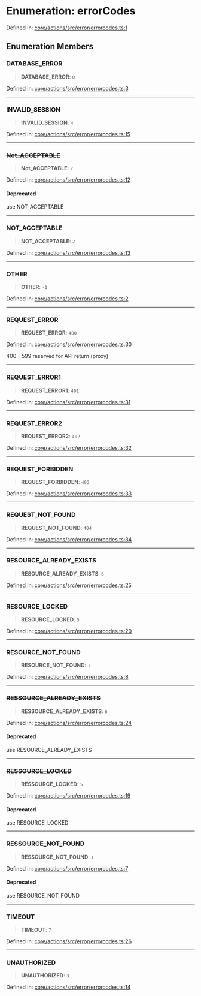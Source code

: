 # Enumeration: errorCodes

Defined in: [core/actions/src/error/errorcodes.ts:1](https://github.com/LaWebcapsule/orbits/blob/0227fc1f241d9ddfb863d821a69fe94c6051b22a/core/actions/src/error/errorcodes.ts#L1)

## Enumeration Members

### DATABASE\_ERROR

> **DATABASE\_ERROR**: `0`

Defined in: [core/actions/src/error/errorcodes.ts:3](https://github.com/LaWebcapsule/orbits/blob/0227fc1f241d9ddfb863d821a69fe94c6051b22a/core/actions/src/error/errorcodes.ts#L3)

***

### INVALID\_SESSION

> **INVALID\_SESSION**: `4`

Defined in: [core/actions/src/error/errorcodes.ts:15](https://github.com/LaWebcapsule/orbits/blob/0227fc1f241d9ddfb863d821a69fe94c6051b22a/core/actions/src/error/errorcodes.ts#L15)

***

### ~~Not\_ACCEPTABLE~~

> **Not\_ACCEPTABLE**: `2`

Defined in: [core/actions/src/error/errorcodes.ts:12](https://github.com/LaWebcapsule/orbits/blob/0227fc1f241d9ddfb863d821a69fe94c6051b22a/core/actions/src/error/errorcodes.ts#L12)

#### Deprecated

use NOT_ACCEPTABLE

***

### NOT\_ACCEPTABLE

> **NOT\_ACCEPTABLE**: `2`

Defined in: [core/actions/src/error/errorcodes.ts:13](https://github.com/LaWebcapsule/orbits/blob/0227fc1f241d9ddfb863d821a69fe94c6051b22a/core/actions/src/error/errorcodes.ts#L13)

***

### OTHER

> **OTHER**: `-1`

Defined in: [core/actions/src/error/errorcodes.ts:2](https://github.com/LaWebcapsule/orbits/blob/0227fc1f241d9ddfb863d821a69fe94c6051b22a/core/actions/src/error/errorcodes.ts#L2)

***

### REQUEST\_ERROR

> **REQUEST\_ERROR**: `400`

Defined in: [core/actions/src/error/errorcodes.ts:30](https://github.com/LaWebcapsule/orbits/blob/0227fc1f241d9ddfb863d821a69fe94c6051b22a/core/actions/src/error/errorcodes.ts#L30)

400 - 599 reserved for API return (proxy)

***

### REQUEST\_ERROR1

> **REQUEST\_ERROR1**: `401`

Defined in: [core/actions/src/error/errorcodes.ts:31](https://github.com/LaWebcapsule/orbits/blob/0227fc1f241d9ddfb863d821a69fe94c6051b22a/core/actions/src/error/errorcodes.ts#L31)

***

### REQUEST\_ERROR2

> **REQUEST\_ERROR2**: `402`

Defined in: [core/actions/src/error/errorcodes.ts:32](https://github.com/LaWebcapsule/orbits/blob/0227fc1f241d9ddfb863d821a69fe94c6051b22a/core/actions/src/error/errorcodes.ts#L32)

***

### REQUEST\_FORBIDDEN

> **REQUEST\_FORBIDDEN**: `403`

Defined in: [core/actions/src/error/errorcodes.ts:33](https://github.com/LaWebcapsule/orbits/blob/0227fc1f241d9ddfb863d821a69fe94c6051b22a/core/actions/src/error/errorcodes.ts#L33)

***

### REQUEST\_NOT\_FOUND

> **REQUEST\_NOT\_FOUND**: `404`

Defined in: [core/actions/src/error/errorcodes.ts:34](https://github.com/LaWebcapsule/orbits/blob/0227fc1f241d9ddfb863d821a69fe94c6051b22a/core/actions/src/error/errorcodes.ts#L34)

***

### RESOURCE\_ALREADY\_EXISTS

> **RESOURCE\_ALREADY\_EXISTS**: `6`

Defined in: [core/actions/src/error/errorcodes.ts:25](https://github.com/LaWebcapsule/orbits/blob/0227fc1f241d9ddfb863d821a69fe94c6051b22a/core/actions/src/error/errorcodes.ts#L25)

***

### RESOURCE\_LOCKED

> **RESOURCE\_LOCKED**: `5`

Defined in: [core/actions/src/error/errorcodes.ts:20](https://github.com/LaWebcapsule/orbits/blob/0227fc1f241d9ddfb863d821a69fe94c6051b22a/core/actions/src/error/errorcodes.ts#L20)

***

### RESOURCE\_NOT\_FOUND

> **RESOURCE\_NOT\_FOUND**: `1`

Defined in: [core/actions/src/error/errorcodes.ts:8](https://github.com/LaWebcapsule/orbits/blob/0227fc1f241d9ddfb863d821a69fe94c6051b22a/core/actions/src/error/errorcodes.ts#L8)

***

### ~~RESSOURCE\_ALREADY\_EXISTS~~

> **RESSOURCE\_ALREADY\_EXISTS**: `6`

Defined in: [core/actions/src/error/errorcodes.ts:24](https://github.com/LaWebcapsule/orbits/blob/0227fc1f241d9ddfb863d821a69fe94c6051b22a/core/actions/src/error/errorcodes.ts#L24)

#### Deprecated

use RESOURCE_ALREADY_EXISTS

***

### ~~RESSOURCE\_LOCKED~~

> **RESSOURCE\_LOCKED**: `5`

Defined in: [core/actions/src/error/errorcodes.ts:19](https://github.com/LaWebcapsule/orbits/blob/0227fc1f241d9ddfb863d821a69fe94c6051b22a/core/actions/src/error/errorcodes.ts#L19)

#### Deprecated

use RESOURCE_LOCKED

***

### ~~RESSOURCE\_NOT\_FOUND~~

> **RESSOURCE\_NOT\_FOUND**: `1`

Defined in: [core/actions/src/error/errorcodes.ts:7](https://github.com/LaWebcapsule/orbits/blob/0227fc1f241d9ddfb863d821a69fe94c6051b22a/core/actions/src/error/errorcodes.ts#L7)

#### Deprecated

use RESOURCE_NOT_FOUND

***

### TIMEOUT

> **TIMEOUT**: `7`

Defined in: [core/actions/src/error/errorcodes.ts:26](https://github.com/LaWebcapsule/orbits/blob/0227fc1f241d9ddfb863d821a69fe94c6051b22a/core/actions/src/error/errorcodes.ts#L26)

***

### UNAUTHORIZED

> **UNAUTHORIZED**: `3`

Defined in: [core/actions/src/error/errorcodes.ts:14](https://github.com/LaWebcapsule/orbits/blob/0227fc1f241d9ddfb863d821a69fe94c6051b22a/core/actions/src/error/errorcodes.ts#L14)
